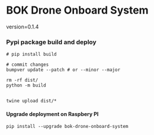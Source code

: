 # BOK Drone Onboard System
version=0.1.4


### Pypi package build and deploy
    # pip install build

    # commit changes
    bumpver update --patch # or --minor --major

    rm -rf dist/
    python -m build

    
    twine upload dist/*

#### Upgrade deployment on Raspbery PI

    pip install --upgrade bok-drone-onboard-system
